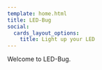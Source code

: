 ```yaml
---
template: home.html
title: LED-Bug
social:
  cards_layout_options:
    title: Light up your LED
---
```


Welcome to LED-Bug.
